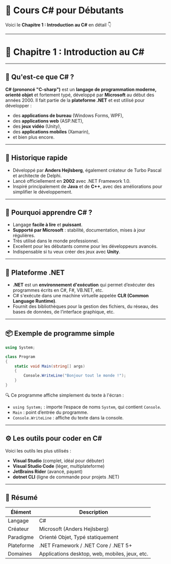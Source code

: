# 🌟 Cours C# pour Débutants

Voici le **Chapitre 1 : Introduction au C#** en détail 👇

---

# 🧠 Chapitre 1 : Introduction au C\#

---

## 🎯 **Qu'est-ce que C# ?**

**C# (prononcé "C-sharp")** est un **langage de programmation moderne, orienté objet** et fortement typé, développé par **Microsoft** au début des années 2000. Il fait partie de la **plateforme .NET** et est utilisé pour développer :

* des **applications de bureau** (Windows Forms, WPF),
* des **applications web** (ASP.NET),
* des **jeux vidéo** (Unity),
* des **applications mobiles** (Xamarin),
* et bien plus encore.

---

## 📜 **Historique rapide**

* Développé par **Anders Hejlsberg**, également créateur de Turbo Pascal et architecte de Delphi.
* Lancé officiellement en **2002** avec .NET Framework 1.0.
* Inspiré principalement de **Java** et de **C++**, avec des améliorations pour simplifier le développement.

---

## 🔧 **Pourquoi apprendre C# ?**

* Langage **facile à lire** et **puissant**.
* **Supporté par Microsoft** : stabilité, documentation, mises à jour régulières.
* Très utilisé dans le monde professionnel.
* Excellent pour les débutants comme pour les développeurs avancés.
* Indispensable si tu veux créer des jeux avec **Unity**.

---

## 🧰 **Plateforme .NET**

* **.NET** est un **environnement d'exécution** qui permet d’exécuter des programmes écrits en C#, F#, VB.NET, etc.
* C# s'exécute dans une machine virtuelle appelée **CLR (Common Language Runtime)**.
* Fournit des bibliothèques pour la gestion des fichiers, du réseau, des bases de données, de l’interface graphique, etc.

---

## 📦 Exemple de programme simple

```csharp
using System;

class Program
{
    static void Main(string[] args)
    {
        Console.WriteLine("Bonjour tout le monde !");
    }
}
```

🔍 Ce programme affiche simplement du texte à l'écran :

* `using System;` : importe l’espace de noms `System`, qui contient `Console`.
* `Main` : point d’entrée du programme.
* `Console.WriteLine` : affiche du texte dans la console.

---

## ⚙️ Les outils pour coder en C\#

Voici les outils les plus utilisés :

* **Visual Studio** (complet, idéal pour débuter)
* **Visual Studio Code** (léger, multiplateforme)
* **JetBrains Rider** (avancé, payant)
* **dotnet CLI** (ligne de commande pour projets .NET)

---

## 🔎 Résumé

| Élément    | Description                                    |
| ---------- | ---------------------------------------------- |
| Langage    | C#                                             |
| Créateur   | Microsoft (Anders Hejlsberg)                   |
| Paradigme  | Orienté Objet, Typé statiquement               |
| Plateforme | .NET Framework / .NET Core / .NET 5+           |
| Domaines   | Applications desktop, web, mobiles, jeux, etc. |



